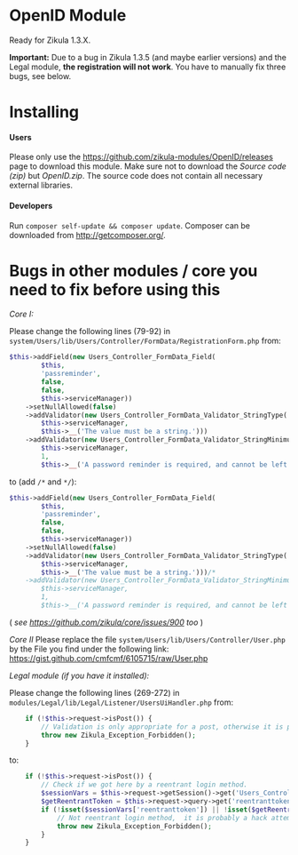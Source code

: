OpenID Module
=============

Ready for Zikula 1.3.X.

**Important:** Due to a bug in Zikula 1.3.5 (and maybe earlier versions) and the Legal module, **the registration will not work**.
You have to manually fix three bugs, see below.

Installing
==========

#### Users ####
Please only use the https://github.com/zikula-modules/OpenID/releases page to download this module. Make sure
not to download the *Source code (zip)* but *OpenID.zip*. The source code does not contain all necessary external
libraries.

#### Developers ####
Run `composer self-update && composer update`. Composer can be downloaded from http://getcomposer.org/.

Bugs in other modules / core you need to fix before using this
==============================================================

*Core I:*

Please change the following lines (79-92) in `system/Users/lib/Users/Controller/FormData/RegistrationForm.php` from:
```php
$this->addField(new Users_Controller_FormData_Field(
        $this,
        'passreminder',
        false,
        false,
        $this->serviceManager))
    ->setNullAllowed(false)
    ->addValidator(new Users_Controller_FormData_Validator_StringType(
        $this->serviceManager,
        $this->__('The value must be a string.')))
    ->addValidator(new Users_Controller_FormData_Validator_StringMinimumLength(
        $this->serviceManager,
        1,
        $this->__('A password reminder is required, and cannot be left blank.')));
```
to (add `/*` and `*/`):
```php
$this->addField(new Users_Controller_FormData_Field(
        $this,
        'passreminder',
        false,
        false,
        $this->serviceManager))
    ->setNullAllowed(false)
    ->addValidator(new Users_Controller_FormData_Validator_StringType(
        $this->serviceManager,
        $this->__('The value must be a string.')))/*
    ->addValidator(new Users_Controller_FormData_Validator_StringMinimumLength(
        $this->serviceManager,
        1,
        $this->__('A password reminder is required, and cannot be left blank.')))*/;
```
( *see https://github.com/zikula/core/issues/900 too* )

*Core II*
Please replace the file `system/Users/lib/Users/Controller/User.php` by the File you find under the following link: https://gist.github.com/cmfcmf/6105715/raw/User.php

*Legal module (if you have it installed):*

Please change the following lines (269-272) in `modules/Legal/lib/Legal/Listener/UsersUiHandler.php` from:
```php
    if (!$this->request->isPost()) {
        // Validation is only appropriate for a post, otherwise it is probably a hack attempt.
        throw new Zikula_Exception_Forbidden();
    }
```
to:
```php
    if (!$this->request->isPost()) {
        // Check if we got here by a reentrant login method.
        $sessionVars = $this->request->getSession()->get('Users_Controller_User_login', array(), 'Zikula_Users');
        $getReentrantToken = $this->request->query->get('reentranttoken', null);
        if (!isset($sessionVars['reentranttoken']) || !isset($getReentrantToken) || $getReentrantToken != $sessionVars['reentranttoken']) {
            // Not reentrant login method,  it is probably a hack attempt.
            throw new Zikula_Exception_Forbidden();
        }
    }
